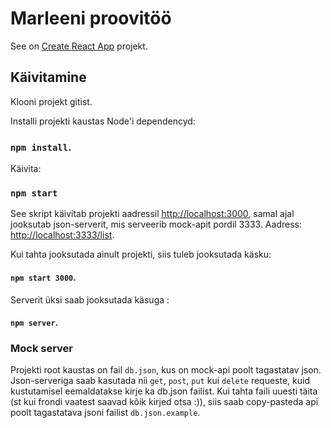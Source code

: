 # Marleeni proovitöö

See on [Create React App](https://github.com/facebook/create-react-app) projekt.

## Käivitamine

Klooni projekt gitist.

Installi projekti kaustas Node'i dependencyd:
### `npm install`.

Käivita:
### `npm start`

See skript käivitab projekti aadressil [http://localhost:3000](http://localhost:3000),
samal ajal jooksutab json-serverit, mis serveerib mock-apit pordil 3333. Aadress: [http://localhost:3333/list](http://localhost:3333/list).

Kui tahta jooksutada ainult projekti, siis tuleb jooksutada käsku:

#### `npm start 3000`.

Serverit üksi saab jooksutada käsuga :
#### `npm server`.

### Mock server

Projekti root kaustas on fail `db.json`, kus on mock-api poolt tagastatav json.
Json-serveriga saab kasutada nii `get`, `post`, `put` kui `delete` requeste, kuid kustutamisel eemaldatakse kirje ka db.json failist.
Kui tahta faili uuesti täita (st kui frondi vaatest saavad kõik kirjed otsa :)), siis saab copy-pasteda api poolt tagastatava jsoni failist `db.json.example`.
